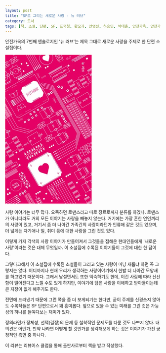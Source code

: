 ```yaml
---
layout: post
title: "SF로 그리는 새로운 사랑 - 뉴 러브"
category: 도서
tags: [책, 소설, 단편, SF, 표국청, 황모과, 안영선, 하승민, 박태훈, 안전가옥, 안전가옥 앤솔로지, 리뷰어스 클럽, 서평]
---
```


안전가옥의 7번째 앤솔로지인
'뉴 러브'는
제목 그대로 새로운 사랑을 주제로 한 단편 소설집이다.

![표지](/images/book/safehousekorea-anthology-7-new-love-book-h480.jpg)

사랑 이야기는 너무 많다.
오죽하면 로맨스라고 따로 장르로까지 분류를 하겠나.
로맨스가 아니더라도 거의 모든 이야기는 사랑을 빼놓지 않는다.
거기에는 가장 흔한 연인끼리의 사랑이 있고,
거기서 좀 더 나아간 가족간의 사랑이라던가 인류애 같은 것도 있으며,
더 넓게는 자기애나 일, 취미 등에 대한 사랑을 그린 것도 있다.

이렇게 가지 각색의 사랑 이야기가 만들어져서 그것들을 접해온 현대인들에게
'새로운 사랑'이라는 것은 대체 무엇일까.
이 소설집에 수록된 이야기들이 그것에 대한 한 답이다.

그렇다고해서 이 소설집에 수록된 소설들이 그리고 있는 사랑이 마냥 새롭냐 하면 꼭 그렇지는 않다.
어디까지나 현재 우리가 생각하는 사랑이야기에서 한발 더 나아간 모양새를 하고있기 때문이다.
그래서 낯설면서도 또한 익숙하기도 한데,
이건 사람에 따라 신선함이 떨어진다고 느낄 수도 있게 하지만,
이야기에 담은 사랑을 이해하고 받아들이는데 큰 지장이 없게 해주기도 한다.

전면에 드러냈기 때문에 그런 쪽을 좀 더 보게되기는 한다만,
굳이 주제를 신경쓰지 않아도 수록작들은 SF 단편으로서 꽤 흥미롭다.
앞으로 있을 수 있는 미래를 그린 것은 가능성의 하나를 들여다보는 재미가 있다.

정의라던가 정체성, 선택(결정)의 문제 등 철학적인 문제도를 다룬 것도 나쁘지 않다.
내 의견은 어떤가, 만약 나라면 어떻게 할 것인가를 생각해보게 하는 것은
이야기가 가진 긍정적인 측면 중 하나다.



<div class="im im-info">
이 리뷰는 리뷰어스 클럽을 통해 출판사로부터 책을 받고 작성했다.
</div>
